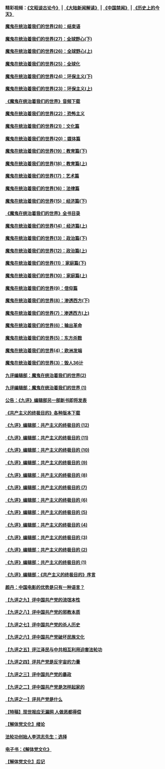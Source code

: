 #### 精彩视频：[《文昭谈古论今》](https://github.com/gfw-breaker/wenzhao/blob/master/README.md?t=01070930) | [《大陆新闻解读》](https://github.com/gfw-breaker/ntdtv-comedy/blob/master/README.md?t=01070930) | [《中国禁闻》](https://github.com/gfw-breaker/ntdtv-news/blob/master/README.md?t=01070930) | [《历史上的今天》](https://github.com/gfw-breaker/today-in-history/blob/master/README.md?t=01070930) 

#### [魔鬼在统治着我们的世界(28)：结束语](../pages/nsc422/n10936246.md?t=01070930) 

#### [魔鬼在统治着我们的世界(27)：全球野心(下)](../pages/nsc422/n10928319.md?t=01070930) 

#### [魔鬼在统治着我们的世界(26)：全球野心(上)](../pages/nsc422/n10900318.md?t=01070930) 

#### [魔鬼在统治着我们的世界(25)：全球化](../pages/nsc422/n10788205.md?t=01070930) 

#### [魔鬼在统治着我们的世界(24)：环保主义(下)](../pages/nsc422/n10695307.md?t=01070930) 

#### [魔鬼在统治着我们的世界(23)：环保主义(上)](../pages/nsc422/n10688613.md?t=01070930) 

#### [《魔鬼在统治着我们的世界》音频下载](../pages/nsc422/n10635553.md?t=01070930) 

#### [魔鬼在统治着我们的世界(22)：恐怖主义](../pages/nsc422/n10614727.md?t=01070930) 

#### [魔鬼在统治着我们的世界(21)：文化篇](../pages/nsc422/n10597706.md?t=01070930) 

#### [魔鬼在统治着我们的世界(20)：媒体篇](../pages/nsc422/n10586579.md?t=01070930) 

#### [魔鬼在统治着我们的世界(19)：教育篇(下)](../pages/nsc422/n10564808.md?t=01070930) 

#### [魔鬼在统治着我们的世界(18)：教育篇(上)](../pages/nsc422/n10526970.md?t=01070930) 

#### [魔鬼在统治着我们的世界(17)：艺术篇](../pages/nsc422/n10499093.md?t=01070930) 

#### [魔鬼在统治着我们的世界(16)：法律篇](../pages/nsc422/n10485969.md?t=01070930) 

#### [魔鬼在统治着我们的世界(15)：经济篇(下)](../pages/nsc422/n10469975.md?t=01070930) 

#### [《魔鬼在统治着我们的世界》全书目录](../pages/nsc422/n10464261.md?t=01070930) 

#### [魔鬼在统治着我们的世界(14)：经济篇(上)](../pages/nsc422/n10457370.md?t=01070930) 

#### [魔鬼在统治着我们的世界(13)：政治篇(下)](../pages/nsc422/n10448270.md?t=01070930) 

#### [魔鬼在统治着我们的世界(12)：政治篇(上)](../pages/nsc422/n10444576.md?t=01070930) 

#### [魔鬼在统治着我们的世界(11)：家庭篇(下)](../pages/nsc422/n10440961.md?t=01070930) 

#### [魔鬼在统治着我们的世界(10)：家庭篇(上)](../pages/nsc422/n10435448.md?t=01070930) 

#### [魔鬼在统治着我们的世界(9)：信仰篇](../pages/nsc422/n10432159.md?t=01070930) 

#### [魔鬼在统治着我们的世界(8)：渗透西方(下)](../pages/nsc422/n10429603.md?t=01070930) 

#### [魔鬼在统治着我们的世界(7)：渗透西方(上)](../pages/nsc422/n10426013.md?t=01070930) 

#### [魔鬼在统治着我们的世界(6)：输出革命](../pages/nsc422/n10421536.md?t=01070930) 

#### [魔鬼在统治着我们的世界(5)：东方杀戮](../pages/nsc422/n10417707.md?t=01070930) 

#### [魔鬼在统治着我们的世界(4)：欧洲发端](../pages/nsc422/n10414890.md?t=01070930) 

#### [魔鬼在统治着我们的世界(3)：毁人36计](../pages/nsc422/n10411583.md?t=01070930) 

#### [九评编辑部：魔鬼在统治着我们的世界(2)](../pages/nsc422/n10410036.md?t=01070930) 

#### [九评编辑部：魔鬼在统治着我们的世界 (1)](../pages/nsc422/n10406825.md?t=01070930) 

#### [公告：《九评》编辑部另一部新书即将发表](../pages/nsc422/n10405104.md?t=01070930) 

#### [《共产主义的终极目的》各种版本下载](../pages/nsc422/n10022138.md?t=01070930) 

#### [《九评》编辑部：共产主义的终极目的 (12)](../pages/nsc422/n9933272.md?t=01070930) 

#### [《九评》编辑部：共产主义的终极目的 (11)](../pages/nsc422/n9924973.md?t=01070930) 

#### [《九评》编辑部：共产主义的终极目的 (10)](../pages/nsc422/n9920883.md?t=01070930) 

#### [《九评》编辑部：共产主义的终极目的 (9)](../pages/nsc422/n9916363.md?t=01070930) 

#### [《九评》编辑部：共产主义的终极目的 (8)](../pages/nsc422/n9912488.md?t=01070930) 

#### [《九评》编辑部：共产主义的终极目的 (7)](../pages/nsc422/n9901176.md?t=01070930) 

#### [《九评》编辑部：共产主义的终极目的 (6)](../pages/nsc422/n9899359.md?t=01070930) 

#### [《九评》编辑部：共产主义的终极目的 (5)](../pages/nsc422/n9893174.md?t=01070930) 

#### [《九评》编辑部：共产主义的终极目的 (4)](../pages/nsc422/n9891246.md?t=01070930) 

#### [《九评》编辑部：共产主义的终极目的 (3)](../pages/nsc422/n9879879.md?t=01070930) 

#### [《九评》编辑部：共产主义的终极目的 (2)](../pages/nsc422/n9876205.md?t=01070930) 

#### [《九评》编辑部：共产主义的终极目的 (1)](../pages/nsc422/n9865857.md?t=01070930) 

#### [《九评》编辑部：《共产主义的终极目的》序言](../pages/nsc422/n9862666.md?t=01070930) 

#### [颜丹：中国电影的优势是只有一种语言？](../pages/nsc422/n9583062.md?t=01070930) 

#### [【九评之九】评中国共产党的流氓本性](../pages/nsc422/n737542.md?t=01070930) 

#### [【九评之八】评中国共产党的邪教本质](../pages/nsc422/n735942.md?t=01070930) 

#### [【九评之七】评中国共产党的杀人历史](../pages/nsc422/n733806.md?t=01070930) 

#### [【九评之六】评中国共产党破坏民族文化](../pages/nsc422/n731667.md?t=01070930) 

#### [【九评之五】评江泽民与中共相互利用迫害法轮功](../pages/nsc422/n730058.md?t=01070930) 

#### [【九评之四】评共产党是反宇宙的力量](../pages/nsc422/n727814.md?t=01070930) 

#### [【九评之三】评中国共产党的暴政](../pages/nsc422/n725597.md?t=01070930) 

#### [【九评之二】评中国共产党是怎样起家的](../pages/nsc422/n723946.md?t=01070930) 

#### [【九评之一】评共产党是什么](../pages/nsc422/n722529.md?t=01070930) 

#### [【特稿】现世报应无漏网 人做恶都得偿](../pages/nsc422/n4215167.md?t=01070930) 

#### [【解体党文化】绪论](../pages/nsc422/n1449356.md?t=01070930) 

#### [法轮功创始人李洪志先生：选择](../pages/nsc422/n3580738.md?t=01070930) 

#### [电子书：《解体党文化》](../pages/nsc422/n1573484.md?t=01070930) 

#### [【解体党文化】后记](../pages/nsc422/n1531999.md?t=01070930) 

